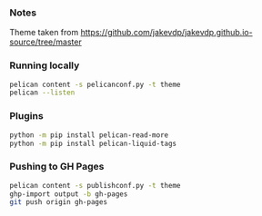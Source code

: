 ### Notes

Theme taken from https://github.com/jakevdp/jakevdp.github.io-source/tree/master


### Running locally
```bash
pelican content -s pelicanconf.py -t theme
pelican --listen
```


### Plugins

```bash
python -m pip install pelican-read-more
python -m pip install pelican-liquid-tags
```

### Pushing to GH Pages

```bash
pelican content -s publishconf.py -t theme
ghp-import output -b gh-pages
git push origin gh-pages
```

